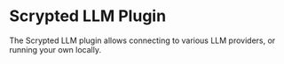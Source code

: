 # Scrypted LLM Plugin

The Scrypted LLM plugin allows connecting to various LLM providers, or running your own locally.
